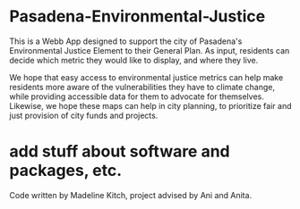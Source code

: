 # Pasadena-Environmental-Justice
 This is a Webb App designed to support the city of Pasadena's Environmental Justice Element to their General Plan. As input, residents can decide which metric they would like to display, and where they live. 


We hope that easy access to environmental justice metrics can help make residents more aware of the vulnerabilities they have to climate change, while providing accessible data for them to advocate for themselves. Likewise, we hope these maps can help in city planning, to prioritize fair and just provision of city funds and projects. 

# add stuff about software and packages, etc. 

Code written by Madeline Kitch, project advised by Ani and Anita. 